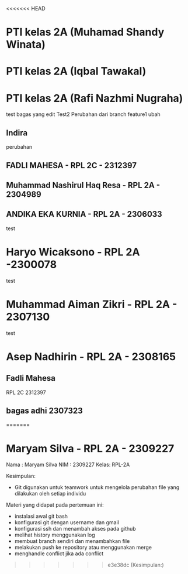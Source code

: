 <<<<<<< HEAD
# PTI kelas 2A (Muhamad Shandy Winata)

# PTI kelas 2A (Iqbal Tawakal)

# PTI kelas 2A (Rafi Nazhmi Nugraha)

test  bagas yang edit 
Test2
Perubahan dari branch feature1
ubah

## Indira
perubahan

## FADLI MAHESA - RPL 2C - 2312397


## Muhammad Nashirul Haq Resa - RPL 2A - 2304989

## ANDIKA EKA KURNIA - RPL 2A - 2306033
test

# Haryo Wicaksono - RPL 2A -2300078
test

# Muhammad Aiman Zikri - RPL 2A - 2307130
test

# Asep Nadhirin - RPL 2A - 2308165

## Fadli Mahesa
RPL 2C
2312397

## bagas adhi 2307323
=======
# Maryam Silva - RPL 2A - 2309227

Nama : Maryam Silva
NIM  : 2309227
Kelas: RPL-2A

Kesimpulan:
* Git digunakan untuk teamwork untuk mengelola perubahan file yang dilakukan oleh setiap individu

Materi yang didapat pada pertemuan ini:
* instalasi awal git bash
* konfigurasi git dengan username dan gmail
* konfigurasi ssh dan menambah akses pada github
* melihat history menggunakan log
* membuat branch sendiri dan menambahkan file
* melakukan push ke repository atau menggunakan merge
* menghandle conflict jika ada conflict

>>>>>>> e3e38dc (Kesimpulan:)
